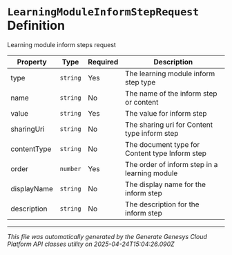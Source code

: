 # `LearningModuleInformStepRequest` Definition

Learning module inform steps request

| Property | Type | Required | Description |
|----------|------|----------|-------------|
| type | `string` | Yes | The learning module inform step type |
| name | `string` | No | The name of the inform step or content |
| value | `string` | Yes | The value for inform step |
| sharingUri | `string` | No | The sharing uri for Content type inform step |
| contentType | `string` | No | The document type for Content type Inform step |
| order | `number` | Yes | The order of inform step in a learning module |
| displayName | `string` | No | The display name for the inform step |
| description | `string` | No | The description for the inform step |

---

*This file was automatically generated by the Generate Genesys Cloud Platform API classes utility on 2025-04-24T15:04:26.090Z*
